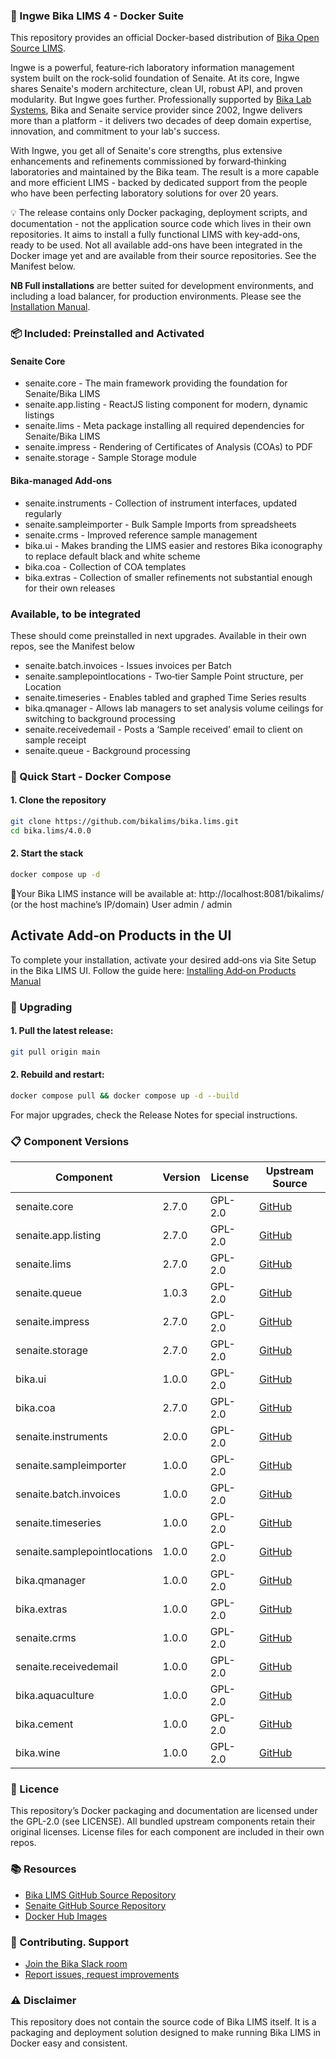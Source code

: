 ### 🐳 Ingwe Bika LIMS 4 - Docker Suite

This repository provides an official Docker-based distribution of [Bika Open Source LIMS](https://www.bikalims.org).

Ingwe is a powerful, feature‑rich laboratory information management system built on the rock‑solid foundation of Senaite. At its core, Ingwe shares Senaite's modern architecture, clean UI, robust API, and proven modularity. But Ingwe goes further. Professionally supported by [Bika Lab Systems](https://bikalabs.com), Bika and Senaite service provider since 2002, Ingwe delivers more than a platform - it delivers two decades of deep domain expertise, innovation, and commitment to your lab's success.

With Ingwe, you get all of Senaite's core strengths, plus extensive enhancements and refinements commissioned by forward‑thinking laboratories and maintained by the Bika team. The result is a more capable and more efficient LIMS - backed by dedicated support from the people who have been perfecting laboratory solutions for over 20 years.

💡 The release contains only Docker packaging, deployment scripts, and documentation - not the application source code which lives in their own repositories.
It aims to install a fully functional LIMS with key-add-ons, ready to be used. Not all available add-ons have been integrated in the Docker image yet and are available from their source repositories. See the Manifest below.

**NB Full installations** are better suited for development environments, and including a load balancer, for production environments.  Please see the [Installation Manual](https://github.com/bikalims/bika.documentation/blob/main/docs/BikaSenaiteServerIntroduction.md).

### 📦 Included: Preinstalled and Activated

#### Senaite Core
- senaite.core - The main framework providing the foundation for Senaite/Bika LIMS
- senaite.app.listing - ReactJS listing component for modern, dynamic listings
- senaite.lims - Meta package installing all required dependencies for Senaite/Bika LIMS
- senaite.impress - Rendering of Certificates of Analysis (COAs) to PDF
- senaite.storage - Sample Storage module

#### Bika-managed Add‑ons
- senaite.instruments - Collection of instrument interfaces, updated regularly
- senaite.sampleimporter - Bulk Sample Imports from spreadsheets
- senaite.crms - Improved reference sample management
- bika.ui - Makes branding the LIMS easier and restores Bika iconography to replace default black and white scheme
- bika.coa - Collection of COA templates
- bika.extras - Collection of smaller refinements not substantial enough for their own releases

### Available, to be integrated
These should come preinstalled in next upgrades. Available in their own repos, see the Manifest below
- senaite.batch.invoices - Issues invoices per Batch
- senaite.samplepointlocations - Two‑tier Sample Point structure, per Location
- senaite.timeseries - Enables tabled and graphed Time Series results
- bika.qmanager - Allows lab managers to set analysis volume ceilings for switching to background processing
- senaite.receivedemail - Posts a ‘Sample received’ email to client on sample receipt
- senaite.queue - Background processing

### 🚀 Quick Start -  Docker Compose

#### 1. Clone the repository
```bash
git clone https://github.com/bikalims/bika.lims.git
cd bika.lims/4.0.0
```
#### 2. Start the stack
```bash
docker compose up -d
```

📍Your Bika LIMS instance will be available at: http://localhost:8081/bikalims/ (or the host machine’s IP/domain)
User admin / admin

## Activate Add‑on Products in the UI
To complete your installation, activate your desired add‑ons via Site Setup in the Bika LIMS UI.  Follow the guide here: [Installing Add‑on Products Manual](http://Installing-Add-on-Products-Manual.md)

### 🔄 Upgrading

#### 1. Pull the latest release:
```bash
git pull origin main
```
#### 2. Rebuild and restart:
```bash
docker compose pull && docker compose up -d --build
```
For major upgrades, check the Release Notes for special instructions.

### 📋 Component Versions

| Component                    | Version | License | Upstream Source |
|------------------------------|---------|---------|-----------------|
| senaite.core                 | 2.7.0 | GPL-2.0 | [GitHub](https://github.com/senaite/senaite.core) |
| senaite.app.listing          | 2.7.0 | GPL-2.0 | [GitHub](https://github.com/senaite/senaite.app.listing) |
| senaite.lims                 | 2.7.0 | GPL-2.0 | [GitHub](https://github.com/senaite/senaite.lims) |
| senaite.queue                | 1.0.3 | GPL-2.0 | [GitHub](https://github.com/senaite/senaite.queue) |
| senaite.impress              | 2.7.0 | GPL-2.0 | [GitHub](https://github.com/senaite/senaite.impress) |
| senaite.storage              | 2.7.0 | GPL-2.0 | [GitHub](https://github.com/senaite/senaite.storage) |
| bika.ui                      | 1.0.0 | GPL-2.0 | [GitHub](https://github.com/bikalabs/bika.ui) |
| bika.coa                     | 2.7.0 | GPL-2.0 | [GitHub](https://github.com/bikalabs/bika.coa) |
| senaite.instruments          | 2.0.0 | GPL-2.0 | [GitHub](https://github.com/senaite/senaite.instruments) |
| senaite.sampleimporter       | 1.0.0 | GPL-2.0 | [GitHub](https://github.com/senaite/senaite.sampleimporter) |
| senaite.batch.invoices       | 1.0.0 | GPL-2.0 | [GitHub](https://github.com/senaite/senaite.batch.invoices) |
| senaite.timeseries           | 1.0.0 | GPL-2.0 | [GitHub](https://github.com/senaite/senaite.timeseries) |
| senaite.samplepointlocations | 1.0.0 | GPL-2.0 | [GitHub](https://github.com/senaite/senaite.samplepointlocations) |
| bika.qmanager                | 1.0.0 | GPL-2.0 | [GitHub](https://github.com/bikalabs/bika.qmanager) |
| bika.extras                  | 1.0.0 | GPL-2.0 | [GitHub](https://github.com/bikalabs/bika.extras) |
| senaite.crms                 | 1.0.0 | GPL-2.0 | [GitHub](https://github.com/bikalims/senaite.crms) |
| senaite.receivedemail        | 1.0.0 | GPL-2.0 | [GitHub](https://github.com/bikalims/senaite.receivedemail) |
| bika.aquaculture             | 1.0.0 | GPL-2.0 | [GitHub](https://github.com/bikalabs/bika.aquaculture) |
| bika.cement                  | 1.0.0 | GPL-2.0 | [GitHub](https://github.com/bikalabs/bika.cement) |
| bika.wine                    | 1.0.0 | GPL-2.0 | [GitHub](https://github.com/bikalabs/bika.wine) |

### 📜 Licence
This repository’s Docker packaging and documentation are licensed under the GPL-2.0 (see LICENSE).
All bundled upstream components retain their original licenses.
License files for each component are included in their own repos.

### 📚 Resources
- [Bika LIMS GitHub Source Repository](https://github.com/bikalims)
- [Senaite GitHub Source Repository](https://github.com/senaite)
- [Docker Hub Images](https://hub.docker.com/u/bikalims)
  
### 🤝 Contributing. Support
- [Join the Bika Slack room](mailto:info@bikalabs.com?subject=Please%20subscribe%20me%20to%20Bika%20Slack)
- [Report issues, request improvements](https://bika.atlassian.net/jira/dashboards/10000)

### ⚠️ Disclaimer
This repository does not contain the source code of Bika LIMS itself.
It is a packaging and deployment solution designed to make running Bika LIMS in Docker easy and consistent.
